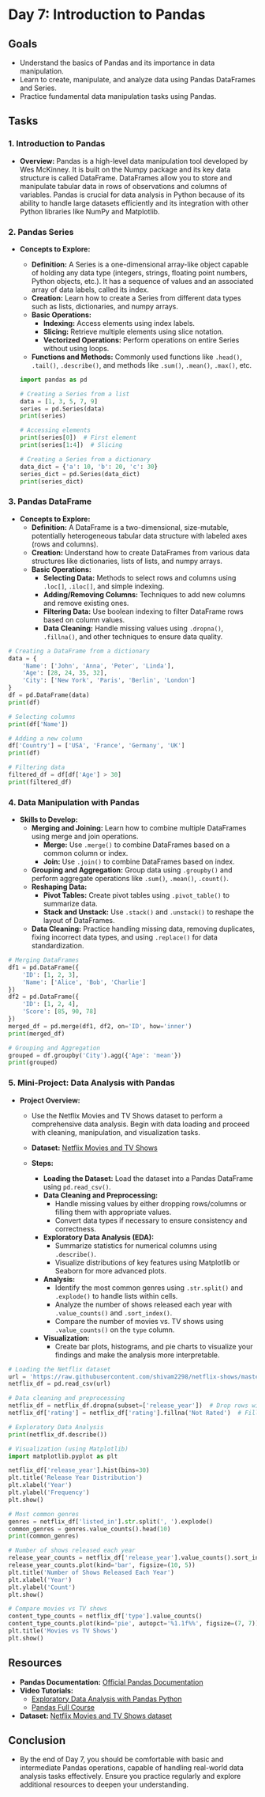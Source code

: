 # Day 7: Introduction to Pandas

## Goals
- Understand the basics of Pandas and its importance in data manipulation.
- Learn to create, manipulate, and analyze data using Pandas DataFrames and Series.
- Practice fundamental data manipulation tasks using Pandas.

## Tasks

### 1. Introduction to Pandas
- **Overview:** Pandas is a high-level data manipulation tool developed by Wes McKinney. It is built on the Numpy package and its key data structure is called DataFrame. DataFrames allow you to store and manipulate tabular data in rows of observations and columns of variables. Pandas is crucial for data analysis in Python because of its ability to handle large datasets efficiently and its integration with other Python libraries like NumPy and Matplotlib.

### 2. Pandas Series
- **Concepts to Explore:**
  - **Definition:** A Series is a one-dimensional array-like object capable of holding any data type (integers, strings, floating point numbers, Python objects, etc.). It has a sequence of values and an associated array of data labels, called its index.
  - **Creation:** Learn how to create a Series from different data types such as lists, dictionaries, and numpy arrays.
  - **Basic Operations:**
    - **Indexing:** Access elements using index labels.
    - **Slicing:** Retrieve multiple elements using slice notation.
    - **Vectorized Operations:** Perform operations on entire Series without using loops.
  - **Functions and Methods:** Commonly used functions like `.head()`, `.tail()`, `.describe()`, and methods like `.sum()`, `.mean()`, `.max()`, etc.

 
  ```python
  import pandas as pd

  # Creating a Series from a list
  data = [1, 3, 5, 7, 9]
  series = pd.Series(data)
  print(series)

  # Accessing elements
  print(series[0])  # First element
  print(series[1:4])  # Slicing

  # Creating a Series from a dictionary
  data_dict = {'a': 10, 'b': 20, 'c': 30}
  series_dict = pd.Series(data_dict)
  print(series_dict)
  ```

### 3. Pandas DataFrame
- **Concepts to Explore:**
  - **Definition:** A DataFrame is a two-dimensional, size-mutable, potentially heterogeneous tabular data structure with labeled axes (rows and columns).
  - **Creation:** Understand how to create DataFrames from various data structures like dictionaries, lists of lists, and numpy arrays.
  - **Basic Operations:**
    - **Selecting Data:** Methods to select rows and columns using `.loc[]`, `.iloc[]`, and simple indexing.
    - **Adding/Removing Columns:** Techniques to add new columns and remove existing ones.
    - **Filtering Data:** Use boolean indexing to filter DataFrame rows based on column values.
    - **Data Cleaning:** Handle missing values using `.dropna()`, `.fillna()`, and other techniques to ensure data quality.
```python
# Creating a DataFrame from a dictionary
data = {
    'Name': ['John', 'Anna', 'Peter', 'Linda'],
    'Age': [28, 24, 35, 32],
    'City': ['New York', 'Paris', 'Berlin', 'London']
}
df = pd.DataFrame(data)
print(df)

# Selecting columns
print(df['Name'])

# Adding a new column
df['Country'] = ['USA', 'France', 'Germany', 'UK']
print(df)

# Filtering data
filtered_df = df[df['Age'] > 30]
print(filtered_df)
```
### 4. Data Manipulation with Pandas
- **Skills to Develop:**
  - **Merging and Joining:** Learn how to combine multiple DataFrames using merge and join operations.
    - **Merge:** Use `.merge()` to combine DataFrames based on a common column or index.
    - **Join:** Use `.join()` to combine DataFrames based on index.
  - **Grouping and Aggregation:** Group data using `.groupby()` and perform aggregate operations like `.sum()`, `.mean()`, `.count()`.
  - **Reshaping Data:**
    - **Pivot Tables:** Create pivot tables using `.pivot_table()` to summarize data.
    - **Stack and Unstack:** Use `.stack()` and `.unstack()` to reshape the layout of DataFrames.
  - **Data Cleaning:** Practice handling missing data, removing duplicates, fixing incorrect data types, and using `.replace()` for data standardization.
```python
# Merging DataFrames
df1 = pd.DataFrame({
    'ID': [1, 2, 3],
    'Name': ['Alice', 'Bob', 'Charlie']
})
df2 = pd.DataFrame({
    'ID': [1, 2, 4],
    'Score': [85, 90, 78]
})
merged_df = pd.merge(df1, df2, on='ID', how='inner')
print(merged_df)

# Grouping and Aggregation
grouped = df.groupby('City').agg({'Age': 'mean'})
print(grouped)
```

### 5. Mini-Project: Data Analysis with Pandas
- **Project Overview:**
  - Use the Netflix Movies and TV Shows dataset to perform a comprehensive data analysis. Begin with data loading and proceed with cleaning, manipulation, and visualization tasks.
  - **Dataset:** [Netflix Movies and TV Shows](https://www.kaggle.com/shivamb/netflix-shows)

  - **Steps:**
    - **Loading the Dataset:** Load the dataset into a Pandas DataFrame using `pd.read_csv()`.
    - **Data Cleaning and Preprocessing:**
      - Handle missing values by either dropping rows/columns or filling them with appropriate values.
      - Convert data types if necessary to ensure consistency and correctness.
    - **Exploratory Data Analysis (EDA):**
      - Summarize statistics for numerical columns using `.describe()`.
      - Visualize distributions of key features using Matplotlib or Seaborn for more advanced plots.
    - **Analysis:**
      - Identify the most common genres using `.str.split()` and `.explode()` to handle lists within cells.
      - Analyze the number of shows released each year with `.value_counts()` and `.sort_index()`.
      - Compare the number of movies vs. TV shows using `.value_counts()` on the `type` column.
    - **Visualization:**
      - Create bar plots, histograms, and pie charts to visualize your findings and make the analysis more interpretable.
```python
# Loading the Netflix dataset
url = 'https://raw.githubusercontent.com/shivam2298/netflix-shows/master/netflix_titles.csv'
netflix_df = pd.read_csv(url)

# Data cleaning and preprocessing
netflix_df = netflix_df.dropna(subset=['release_year'])  # Drop rows with missing release_year values
netflix_df['rating'] = netflix_df['rating'].fillna('Not Rated')  # Fill missing rating values with 'Not Rated'

# Exploratory Data Analysis
print(netflix_df.describe())

# Visualization (using Matplotlib)
import matplotlib.pyplot as plt

netflix_df['release_year'].hist(bins=30)
plt.title('Release Year Distribution')
plt.xlabel('Year')
plt.ylabel('Frequency')
plt.show()

# Most common genres
genres = netflix_df['listed_in'].str.split(', ').explode()
common_genres = genres.value_counts().head(10)
print(common_genres)

# Number of shows released each year
release_year_counts = netflix_df['release_year'].value_counts().sort_index()
release_year_counts.plot(kind='bar', figsize=(10, 5))
plt.title('Number of Shows Released Each Year')
plt.xlabel('Year')
plt.ylabel('Count')
plt.show()

# Compare movies vs TV shows
content_type_counts = netflix_df['type'].value_counts()
content_type_counts.plot(kind='pie', autopct='%1.1f%%', figsize=(7, 7))
plt.title('Movies vs TV Shows')
plt.show()
```

## Resources
- **Pandas Documentation:** [Official Pandas Documentation](https://pandas.pydata.org/docs/)
- **Video Tutorials:**
  - [Exploratory Data Analysis with Pandas Python](https://www.youtube.com/watch?v=xi0vhXFPegw)
  - [Pandas Full Course](https://www.youtube.com/watch?v=PcvsOaixUh8)
- **Dataset:** [Netflix Movies and TV Shows dataset](https://www.kaggle.com/shivamb/netflix-shows)

## Conclusion
- By the end of Day 7, you should be comfortable with basic and intermediate Pandas operations, capable of handling real-world data analysis tasks effectively. Ensure you practice regularly and explore additional resources to deepen your understanding.
